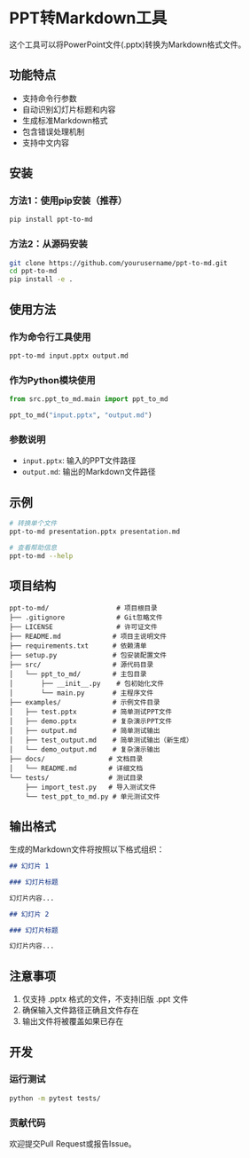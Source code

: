 # PPT转Markdown工具

这个工具可以将PowerPoint文件(.pptx)转换为Markdown格式文件。

## 功能特点

- 支持命令行参数
- 自动识别幻灯片标题和内容
- 生成标准Markdown格式
- 包含错误处理机制
- 支持中文内容

## 安装

### 方法1：使用pip安装（推荐）

```bash
pip install ppt-to-md
```

### 方法2：从源码安装

```bash
git clone https://github.com/yourusername/ppt-to-md.git
cd ppt-to-md
pip install -e .
```

## 使用方法

### 作为命令行工具使用

```bash
ppt-to-md input.pptx output.md
```

### 作为Python模块使用

```python
from src.ppt_to_md.main import ppt_to_md

ppt_to_md("input.pptx", "output.md")
```

### 参数说明

- `input.pptx`: 输入的PPT文件路径
- `output.md`: 输出的Markdown文件路径

## 示例

```bash
# 转换单个文件
ppt-to-md presentation.pptx presentation.md

# 查看帮助信息
ppt-to-md --help
```

## 项目结构

```text
ppt-to-md/                 # 项目根目录
├── .gitignore             # Git忽略文件
├── LICENSE                # 许可证文件
├── README.md             # 项目主说明文件
├── requirements.txt      # 依赖清单
├── setup.py              # 包安装配置文件
├── src/                  # 源代码目录
│   └── ppt_to_md/        # 主包目录
│       ├── __init__.py    # 包初始化文件
│       └── main.py       # 主程序文件
├── examples/             # 示例文件目录
│   ├── test.pptx         # 简单测试PPT文件
│   ├── demo.pptx         # 复杂演示PPT文件
│   ├── output.md         # 简单测试输出
│   ├── test_output.md    # 简单测试输出（新生成）
│   └── demo_output.md    # 复杂演示输出
├── docs/                # 文档目录
│   └── README.md        # 详细文档
└── tests/               # 测试目录
    ├── import_test.py   # 导入测试文件
    └── test_ppt_to_md.py # 单元测试文件
```

## 输出格式

生成的Markdown文件将按照以下格式组织：

```markdown
## 幻灯片 1

### 幻灯片标题

幻灯片内容...

## 幻灯片 2

### 幻灯片标题

幻灯片内容...
```

## 注意事项

1. 仅支持 .pptx 格式的文件，不支持旧版 .ppt 文件
2. 确保输入文件路径正确且文件存在
3. 输出文件将被覆盖如果已存在

## 开发

### 运行测试

```bash
python -m pytest tests/
```

### 贡献代码

欢迎提交Pull Request或报告Issue。
